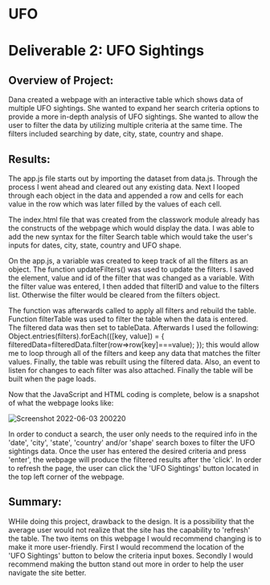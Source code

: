 # UFO

# Deliverable 2: UFO Sightings

## Overview of Project:

Dana created a webpage with an interactive table which shows data of multiple UFO sightings. She wanted to expand her search criteria options to provide a more in-depth analysis of UFO sightings. She wanted to allow the user to filter the data by utilizing multiple criteria at the same time. The filters included searching by date, city, state, country and shape.

## Results:

The app.js file starts out by importing the dataset from data.js. Through the process I went ahead and cleared out any existing data. Next I looped through each object in the data and appended a row and cells for each value in the row which was later filled by the values of each cell. 

The index.html file that was created from the classwork module already has the constructs of the webpage which would display the data. I was able to add the new syntax for the filter Search table which would take the user's inputs for dates, city, state, country and UFO shape. 

On the app.js, a variable was created to keep track of all the filters as an object. The function updateFilters() was used to update the filters. I saved the element, value and id of the filter that was changed as a variable. With the filter value was entered, I then added that filterID and value to the filters list. Otherwise the filter would be cleared from the filters object.

The function was afterwards called to apply all filters and rebuild the table. Function filterTable was used to filter the table when the data is entered. The filtered data was then set to tableData. Afterwards I used the following:
Object.entries(filters).forEach(([key, value]) = { 
filteredData=filteredData.filter(row=>row[key]===value);
});
this would allow me to loop through all of the filters and keep any data that matches the filter values. Finally, the table was rebuilt using the filtered data. Also, an event to listen for changes to each filter was also attached. Finally the table will be built when the page loads. 

Now that the JavaScript and HTML coding is complete, below is a snapshot of what the webpage looks like:

![Screenshot 2022-06-03 200220](https://user-images.githubusercontent.com/102105537/172069289-89cf2161-2c1a-4236-8b91-a0a1fc70e13b.png)

In order to conduct a search, the user only needs to the required info in the 'date', 'city', 'state', 'country' and/or 'shape' search boxes to filter the  UFO sightings data. Once the user has entered the desired criteria and press 'enter', the webpage will produce the filtered results after the 'click'. In order to refresh the page, the user can click the 'UFO Sightings' button located in the top left corner of the webpage.


## Summary:

WHile doing this project, drawback to the design. It is a possibility that the average user would not realize that the site has the capability to 'refresh' the table. The two items on this webpage I would recommend changing is to make it more user-friendly. First I would recommend the location of the 'UFO Sightings' button to below the criteria input boxes. Secondly I would recommend making the button stand out more in order to help the user navigate the site better.
